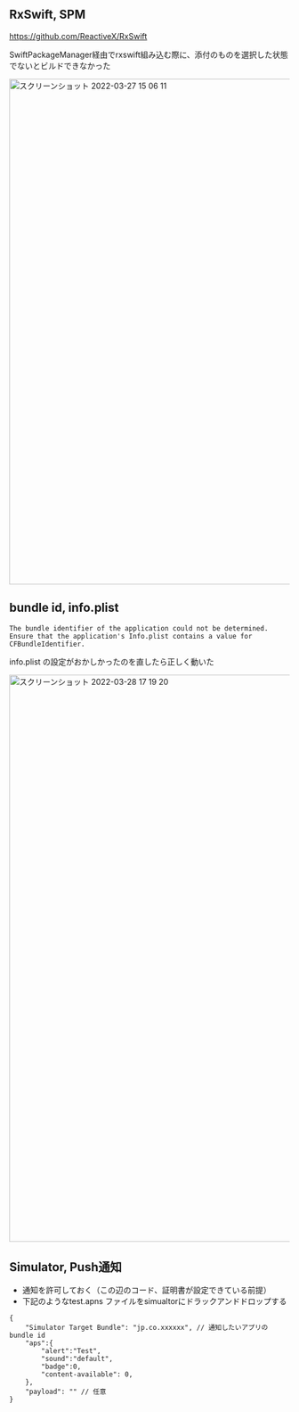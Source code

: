 ## RxSwift, SPM 

https://github.com/ReactiveX/RxSwift

SwiftPackageManager経由でrxswift組み込む際に、添付のものを選択した状態でないとビルドできなかった

<img width="907" alt="スクリーンショット 2022-03-27 15 06 11" src="https://user-images.githubusercontent.com/16571394/160268995-e7b7c3b5-8cf9-4dac-94cc-ee2a1067f5a3.png">

## bundle id, info.plist

```
The bundle identifier of the application could not be determined. Ensure that the application's Info.plist contains a value for CFBundleIdentifier.
```

info.plist の設定がおかしかったのを直したら正しく動いた

<img width="1017" alt="スクリーンショット 2022-03-28 17 19 20" src="https://user-images.githubusercontent.com/16571394/160356316-ea4fbad8-e386-4edf-86a7-77e0127a91d4.png">

## Simulator, Push通知

- 通知を許可しておく（この辺のコード、証明書が設定できている前提）
- 下記のようなtest.apns ファイルをsimualtorにドラックアンドドロップする

```
{
    "Simulator Target Bundle": "jp.co.xxxxxx", // 通知したいアプリのbundle id
    "aps":{
        "alert":"Test",
        "sound":"default",
        "badge":0,
        "content-available": 0,
    },
    "payload": "" // 任意
}
```
